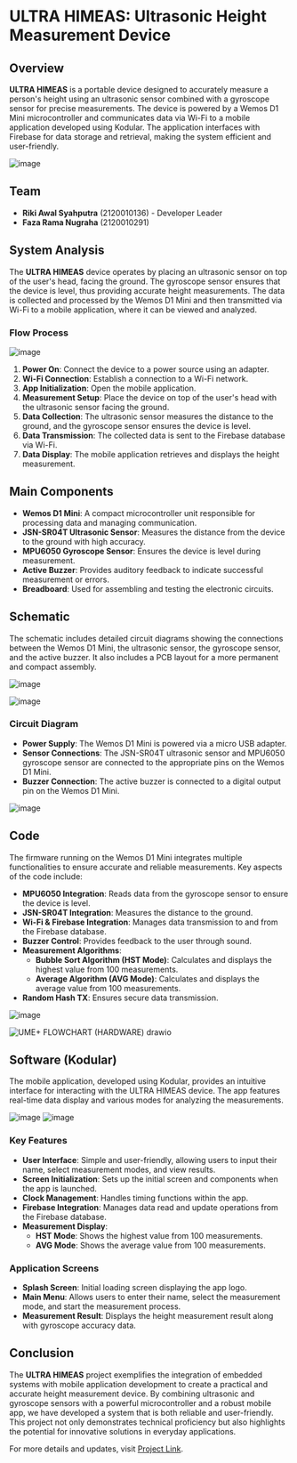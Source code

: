 # ULTRA HIMEAS: Ultrasonic Height Measurement Device

## Overview

**ULTRA HIMEAS** is a portable device designed to accurately measure a person's height using an ultrasonic sensor combined with a gyroscope sensor for precise measurements. The device is powered by a Wemos D1 Mini microcontroller and communicates data via Wi-Fi to a mobile application developed using Kodular. The application interfaces with Firebase for data storage and retrieval, making the system efficient and user-friendly.

![image](https://github.com/Qyuzet/Qyuzet/assets/93258081/f86e9b3b-f6e8-4d4e-849d-d3cbc705514e)


## Team

- **Riki Awal Syahputra** (2120010136) - Developer Leader
- **Faza Rama Nugraha** (2120010291)

## System Analysis

The **ULTRA HIMEAS** device operates by placing an ultrasonic sensor on top of the user's head, facing the ground. The gyroscope sensor ensures that the device is level, thus providing accurate height measurements. The data is collected and processed by the Wemos D1 Mini and then transmitted via Wi-Fi to a mobile application, where it can be viewed and analyzed.

### Flow Process

![image](https://github.com/Qyuzet/Qyuzet/assets/93258081/2fa43a6d-51eb-4d2c-9582-692cd5f65d84)

1. **Power On**: Connect the device to a power source using an adapter.
2. **Wi-Fi Connection**: Establish a connection to a Wi-Fi network.
3. **App Initialization**: Open the mobile application.
4. **Measurement Setup**: Place the device on top of the user's head with the ultrasonic sensor facing the ground.
5. **Data Collection**: The ultrasonic sensor measures the distance to the ground, and the gyroscope sensor ensures the device is level.
6. **Data Transmission**: The collected data is sent to the Firebase database via Wi-Fi.
7. **Data Display**: The mobile application retrieves and displays the height measurement.

## Main Components

- **Wemos D1 Mini**: A compact microcontroller unit responsible for processing data and managing communication.
- **JSN-SR04T Ultrasonic Sensor**: Measures the distance from the device to the ground with high accuracy.
- **MPU6050 Gyroscope Sensor**: Ensures the device is level during measurement.
- **Active Buzzer**: Provides auditory feedback to indicate successful measurement or errors.
- **Breadboard**: Used for assembling and testing the electronic circuits.

## Schematic

The schematic includes detailed circuit diagrams showing the connections between the Wemos D1 Mini, the ultrasonic sensor, the gyroscope sensor, and the active buzzer. It also includes a PCB layout for a more permanent and compact assembly.

![image](https://github.com/Qyuzet/Qyuzet/assets/93258081/638810ca-4bb3-47d6-9f00-bf36074e167c)

![image](https://github.com/Qyuzet/Qyuzet/assets/93258081/541fb545-4fdd-47d4-a06b-5b7a86d67209)

### Circuit Diagram

- **Power Supply**: The Wemos D1 Mini is powered via a micro USB adapter.
- **Sensor Connections**: The JSN-SR04T ultrasonic sensor and MPU6050 gyroscope sensor are connected to the appropriate pins on the Wemos D1 Mini.
- **Buzzer Connection**: The active buzzer is connected to a digital output pin on the Wemos D1 Mini.


![image](https://github.com/Qyuzet/Qyuzet/assets/93258081/cabaf61d-cb24-4a47-953b-7a8b175706c3)


## Code

The firmware running on the Wemos D1 Mini integrates multiple functionalities to ensure accurate and reliable measurements. Key aspects of the code include:

- **MPU6050 Integration**: Reads data from the gyroscope sensor to ensure the device is level.
- **JSN-SR04T Integration**: Measures the distance to the ground.
- **Wi-Fi & Firebase Integration**: Manages data transmission to and from the Firebase database.
- **Buzzer Control**: Provides feedback to the user through sound.
- **Measurement Algorithms**:
  - **Bubble Sort Algorithm (HST Mode)**: Calculates and displays the highest value from 100 measurements.
  - **Average Algorithm (AVG Mode)**: Calculates and displays the average value from 100 measurements.
- **Random Hash TX**: Ensures secure data transmission.

![image](https://github.com/Qyuzet/Qyuzet/assets/93258081/471acacc-fc96-4c13-93cc-ac2431315c0b)

![UME+ FLOWCHART (HARDWARE) drawio](https://github.com/Qyuzet/Ultrasonic-Height-Measurement-Devices--ULTRA-HIMEAS/assets/93258081/3b5691ac-f2e5-4bf9-ab4e-ac2641117f64)
## Software (Kodular)

The mobile application, developed using Kodular, provides an intuitive interface for interacting with the ULTRA HIMEAS device. The app features real-time data display and various modes for analyzing the measurements.

![image](https://github.com/Qyuzet/Qyuzet/assets/93258081/9615a692-4031-4421-9e22-e7b36d25435b)
![image](https://github.com/Qyuzet/Qyuzet/assets/93258081/15e4b3ee-4339-47a5-955a-ac988bc78a34)

### Key Features

- **User Interface**: Simple and user-friendly, allowing users to input their name, select measurement modes, and view results.
- **Screen Initialization**: Sets up the initial screen and components when the app is launched.
- **Clock Management**: Handles timing functions within the app.
- **Firebase Integration**: Manages data read and update operations from the Firebase database.
- **Measurement Display**:
  - **HST Mode**: Shows the highest value from 100 measurements.
  - **AVG Mode**: Shows the average value from 100 measurements.

### Application Screens

- **Splash Screen**: Initial loading screen displaying the app logo.
- **Main Menu**: Allows users to enter their name, select the measurement mode, and start the measurement process.
- **Measurement Result**: Displays the height measurement result along with gyroscope accuracy data.

## Conclusion

The **ULTRA HIMEAS** project exemplifies the integration of embedded systems with mobile application development to create a practical and accurate height measurement device. By combining ultrasonic and gyroscope sensors with a powerful microcontroller and a robust mobile app, we have developed a system that is both reliable and user-friendly. This project not only demonstrates technical proficiency but also highlights the potential for innovative solutions in everyday applications.

For more details and updates, visit [Project Link](https://bit.ly/3DhhFww).
